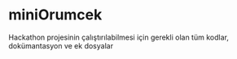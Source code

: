 # miniOrumcek
Hackathon projesinin çalıştırılabilmesi için gerekli olan tüm kodlar, dokümantasyon ve ek dosyalar
